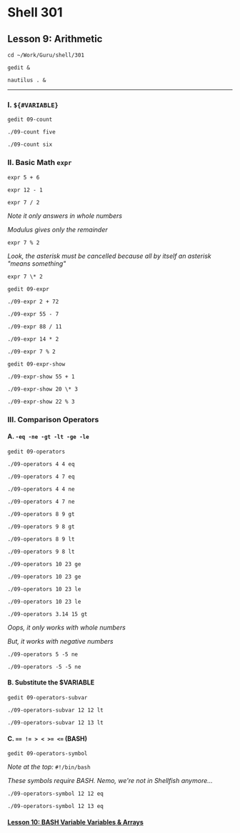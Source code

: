 # Shell 301
## Lesson 9: Arithmetic 

`cd ~/Work/Guru/shell/301`

`gedit &`

`nautilus . &`
___

### I. `${#VARIABLE}`

`gedit 09-count`

`./09-count five`

`./09-count six`

### II. Basic Math `expr`

`expr 5 + 6`

`expr 12 - 1`

`expr 7 / 2`

*Note it only answers in whole numbers*

*Modulus gives only the remainder*

`expr 7 % 2`

*Look, the asterisk must be cancelled because all by itself an asterisk "means something"*

`expr 7 \* 2`

`gedit 09-expr`

`./09-expr 2 + 72`

`./09-expr 55 - 7`

`./09-expr 88 / 11`

`./09-expr 14 * 2`

`./09-expr 7 % 2`

`gedit 09-expr-show`

`./09-expr-show 55 + 1`

`./09-expr-show 20 \* 3`

`./09-expr-show 22 % 3`

### III. Comparison Operators

#### A. `-eq -ne -gt -lt -ge -le`

`gedit 09-operators`

`./09-operators 4 4 eq`

`./09-operators 4 7 eq`

`./09-operators 4 4 ne`

`./09-operators 4 7 ne`

`./09-operators 8 9 gt`

`./09-operators 9 8 gt`

`./09-operators 8 9 lt`

`./09-operators 9 8 lt`

`./09-operators 10 23 ge`

`./09-operators 10 23 ge`

`./09-operators 10 23 le`

`./09-operators 10 23 le`

`./09-operators 3.14 15 gt`

*Oops, it only works with whole numbers*

*But, it works with negative numbers*

`./09-operators 5 -5 ne`

`./09-operators -5 -5 ne`

#### B. Substitute the $VARIABLE

`gedit 09-operators-subvar`

`./09-operators-subvar 12 12 lt`

`./09-operators-subvar 12 13 lt`

#### C. `== != > < >= <=` (BASH)

`gedit 09-operators-symbol`

*Note at the top:* `#!/bin/bash`

*These symbols require BASH. Nemo, we're not in Shellfish anymore...*

`./09-operators-symbol 12 12 eq`

`./09-operators-symbol 12 13 eq`


#### [Lesson 10: BASH Variable Variables & Arrays](https://github.com/inkVerb/guru/blob/master/301-shell/Lesson-10.md)
